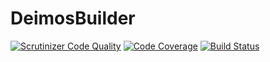 # DeimosBuilder

[![Scrutinizer Code Quality](https://scrutinizer-ci.com/g/REZ1DENT3/DeimosBuilder/badges/quality-score.png?b=master)](https://scrutinizer-ci.com/g/REZ1DENT3/DeimosBuilder/?branch=master)
[![Code Coverage](https://scrutinizer-ci.com/g/REZ1DENT3/DeimosBuilder/badges/coverage.png?b=master)](https://scrutinizer-ci.com/g/REZ1DENT3/DeimosBuilder/?branch=master)
[![Build Status](https://scrutinizer-ci.com/g/REZ1DENT3/DeimosBuilder/badges/build.png?b=master)](https://scrutinizer-ci.com/g/REZ1DENT3/DeimosBuilder/build-status/master)
